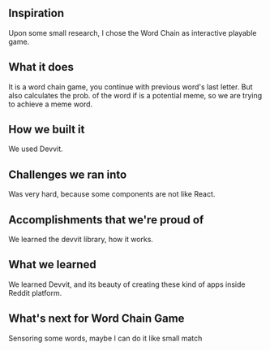 ## Inspiration

Upon some small research, I chose the Word Chain as interactive playable game.

## What it does

It is a word chain game, you continue with previous word's last letter. But also calculates the prob. of the word if is a potential meme, so we are trying to achieve a meme word.

## How we built it

We used Devvit.

## Challenges we ran into

Was very hard, because some components are not like React.

## Accomplishments that we're proud of

We learned the devvit library, how it works.

## What we learned

We learned Devvit, and its beauty of creating these kind of apps inside Reddit platform.

## What's next for Word Chain Game

Sensoring some words, maybe I can do it like small match
